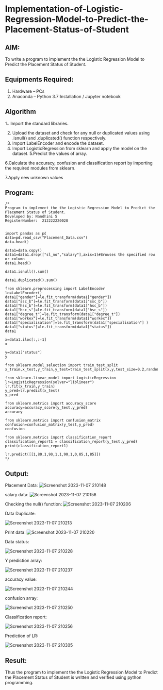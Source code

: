 # Implementation-of-Logistic-Regression-Model-to-Predict-the-Placement-Status-of-Student

## AIM:
To write a program to implement the the Logistic Regression Model to Predict the Placement Status of Student.

## Equipments Required:
1. Hardware – PCs
2. Anaconda – Python 3.7 Installation / Jupyter notebook

## Algorithm
1.. Import the standard libraries. 

2. Upload the dataset and check for any null or duplicated values using .isnull() and .duplicated()
function respectively.
3. Import LabelEncoder and encode the dataset.
4. Import LogisticRegression from sklearn and apply the model on the dataset.
5.Predict the values of array.

6.Calculate the accuracy, confusion and classification report by importing the required modules
from sklearn.

7.Apply new unknown values


## Program:
```
/*
Program to implement the the Logistic Regression Model to Predict the Placement Status of Student.
Developed by: Nandhini S
RegisterNumber:  212222220028


import pandas as pd
data=pd.read_csv("Placement_Data.csv")
data.head()

data1=data.copy()
data1=data1.drop(["sl_no","salary"],axis=1)#Browses the specified row or column
data1.head()

data1.isnull().sum()

data1.duplicated().sum()

from sklearn.preprocessing import LabelEncoder
le=LabelEncoder()
data1["gender"]=le.fit_transform(data1["gender"])
data1["ssc_b"]=le.fit_transform(data1["ssc_b"])
data1["hsc_b"]=le.fit_transform(data1["hsc_b"])
data1["hsc_s"]=le.fit_transform(data1["hsc_s"])
data1["degree_t"]=le.fit_transform(data1["degree_t"])
data1["workex"]=le.fit_transform(data1["workex"])
data1["specialisation"]=le.fit_transform(data1["specialisation"] )     
data1["status"]=le.fit_transform(data1["status"])       
data1 

x=data1.iloc[:,:-1]
x

y=data1["status"]
y

from sklearn.model_selection import train_test_split
x_train,x_test,y_train,y_test=train_test_split(x,y,test_size=0.2,random_state=0)

from sklearn.linear_model import LogisticRegression
lr=LogisticRegression(solver="liblinear")
lr.fit(x_train,y_train)
y_pred=lr.predict(x_test)
y_pred

from sklearn.metrics import accuracy_score
accuracy=accuracy_score(y_test,y_pred)
accuracy

from sklearn.metrics import confusion_matrix
confusion=confusion_matrix(y_test,y_pred)
confusion

from sklearn.metrics import classification_report
classification_report1 = classification_report(y_test,y_pred)
print(classification_report1)

lr.predict([[1,80,1,90,1,1,90,1,0,85,1,85]])
*/
```

## Output:

Placement Data:
![Screenshot 2023-11-07 210148](https://github.com/nandhu6523/Implementation-of-Logistic-Regression-Model-to-Predict-the-Placement-Status-of-Student/assets/123856724/0343d9df-33e2-4ec2-ae38-f2bf4d95ddaf)

salary data:
![Screenshot 2023-11-07 210158](https://github.com/nandhu6523/Implementation-of-Logistic-Regression-Model-to-Predict-the-Placement-Status-of-Student/assets/123856724/0117f208-f8d0-452e-97f1-03b2600397b0)

Checking the null() function:
![Screenshot 2023-11-07 210206](https://github.com/nandhu6523/Implementation-of-Logistic-Regression-Model-to-Predict-the-Placement-Status-of-Student/assets/123856724/6cfd9f72-e337-4e4e-9327-6d0fd00f2eda)

Data Duplicate:

![Screenshot 2023-11-07 210213](https://github.com/nandhu6523/Implementation-of-Logistic-Regression-Model-to-Predict-the-Placement-Status-of-Student/assets/123856724/1b279bb0-28a1-4ef7-a4f1-db31a509e77e)

Print data:
![Screenshot 2023-11-07 210220](https://github.com/nandhu6523/Implementation-of-Logistic-Regression-Model-to-Predict-the-Placement-Status-of-Student/assets/123856724/c943d4a5-3d07-47ef-9e37-9ee37560ec96)

Data status:

![Screenshot 2023-11-07 210228](https://github.com/nandhu6523/Implementation-of-Logistic-Regression-Model-to-Predict-the-Placement-Status-of-Student/assets/123856724/fdcbdd3e-a77b-4232-89ca-f8c1b3e10d78)

Y prediction array:

![Screenshot 2023-11-07 210237](https://github.com/nandhu6523/Implementation-of-Logistic-Regression-Model-to-Predict-the-Placement-Status-of-Student/assets/123856724/ff9626ea-a525-4f03-bdaa-bbba6d0a58e9)

accuracy value:

 ![Screenshot 2023-11-07 210244](https://github.com/nandhu6523/Implementation-of-Logistic-Regression-Model-to-Predict-the-Placement-Status-of-Student/assets/123856724/7e85cae4-3319-417f-a9e4-aa73f90fd0a2)

confusion array:

 ![Screenshot 2023-11-07 210250](https://github.com/nandhu6523/Implementation-of-Logistic-Regression-Model-to-Predict-the-Placement-Status-of-Student/assets/123856724/482a0381-f5b9-4d0d-8269-c538c10cc757)

Classification report:

 ![Screenshot 2023-11-07 210256](https://github.com/nandhu6523/Implementation-of-Logistic-Regression-Model-to-Predict-the-Placement-Status-of-Student/assets/123856724/5f1f9016-21d6-4176-9956-8ef8bc27b1ce)

Prediction of LR:

![Screenshot 2023-11-07 210305](https://github.com/nandhu6523/Implementation-of-Logistic-Regression-Model-to-Predict-the-Placement-Status-of-Student/assets/123856724/011493e2-c0c7-4787-ad42-4016707b96e8)

 ## Result:
Thus the program to implement the the Logistic Regression Model to Predict the Placement Status of Student is written and verified using python programming.
